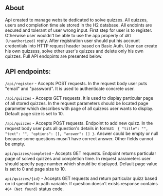 ## About

Api created to manage website dedicated to solve quizzes. All quizzes, users and completion time ale stored in the H2 database. All endoints are secured and tolerant of user wrong input. First step for user is to register. Otherwise user wouldn't be able to use the app properly of ``401 (Unauthorized)`` reply. After registration user should put his account credentials into HTTP request header based on Basic Auth. User can create his own quizzess, solve other user's quizzes and delete only his own quizzes. Full API endopints are presented below.

## API endpoints:

``/api/register`` - Accepts POST requests. In the request body user puts "email" and "password". It is used to authenticate concrete user.

``/api/quizzes`` - Accepts GET requests. It is used to display particular page of all stored quizzes. In the request parameters should be located page parameter which describes with page of all quizess user wants to display. Default page size is set to 10.

``/api/quizzes`` - Accepts POST requests. Endpoint to add new quizz. In the request body user puts all question's details in format: 
`` { "title": "", "text": "", "options": [], "answer": [] }``. Answer could be empty or null because some questions musn't have correct answer. Other fields cannot be empty.

``api/quizzes/completed`` - Accepts GET requests. Endpoint returns particular page of solved quizzes and completion time. In request parameters user should specify page number which should be displayed. Default page value is set to 0 and page size to 10.

``api/quizzes/{id}`` - Accepts GET requests and return particular quizz based on id specified in path variable. If question doesn't exists response contains ``404 (Not found)`` status code.

